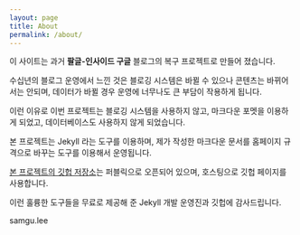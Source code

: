 ```yaml
---
layout: page
title: About
permalink: /about/
---
```


이 사이트는 과거 **팔글-인사이드 구글** 블로그의 복구 프로젝트로 만들어 졌습니다.

수십년의 블로그 운영에서 느낀 것은 블로깅 시스템은 바뀔 수 있으나 콘텐츠는 바뀌어서는 안되며, 데이터가 바뀔 경우 운영에 너무나도 큰 부담이 작용하게 됩니다.

이런 이유로 이번 프로젝트는 블로깅 시스템을 사용하지 않고, 마크다운 포멧을 이용하게 되었고, 데이터베이스도 사용하지 않게 되었습니다.

본 프로젝트는 Jekyll 라는 도구를 이용하며, 제가 작성한 마크다운 문서를 홈페이지 규격으로 바꾸는 도구를 이용해서 운영됩니다.

[본 프로젝트의 깃헙 저장소](https://github.com/cable8mm/cable8mm.github.io)는 퍼블릭으로 오픈되어 있으며, 호스팅으로 깃헙 페이지를 사용합니다.

이런 훌륭한 도구들을 무료로 제공해 준 Jekyll 개발 운영진과 깃헙에 감사드립니다.

samgu.lee
